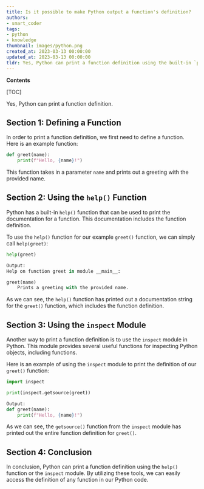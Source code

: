 ```yaml
---
title: Is it possible to make Python output a function's definition?
authors:
- smart_coder
tags:
- python
- knowledge
thumbnail: images/python.png
created_at: 2023-03-13 00:00:00
updated_at: 2023-03-13 00:00:00
tldr: Yes, Python can print a function definition using the built-in `print()` function and the `\_\_name\_\_` and `\_\_doc\_\_` attributes of the function.
---
```


**Contents**

[TOC]

Yes, Python can print a function definition. 

## Section 1: Defining a Function

In order to print a function definition, we first need to define a function. Here is an example function:

```python
def greet(name):
    print(f"Hello, {name}!")
```

This function takes in a parameter `name` and prints out a greeting with the provided name.

## Section 2: Using the `help()` Function

Python has a built-in `help()` function that can be used to print the documentation for a function. This documentation includes the function definition.

To use the `help()` function for our example `greet()` function, we can simply call `help(greet)`:

```python
help(greet)

Output:
Help on function greet in module __main__:

greet(name)
    Prints a greeting with the provided name.
```

As we can see, the `help()` function has printed out a documentation string for the `greet()` function, which includes the function definition.

## Section 3: Using the `inspect` Module

Another way to print a function definition is to use the `inspect` module in Python. This module provides several useful functions for inspecting Python objects, including functions.

Here is an example of using the `inspect` module to print the definition of our `greet()` function:

```python
import inspect

print(inspect.getsource(greet))

Output:
def greet(name):
    print(f"Hello, {name}!")
```

As we can see, the `getsource()` function from the `inspect` module has printed out the entire function definition for `greet()`.

## Section 4: Conclusion

In conclusion, Python can print a function definition using the `help()` function or the `inspect` module. By utilizing these tools, we can easily access the definition of any function in our Python code.
